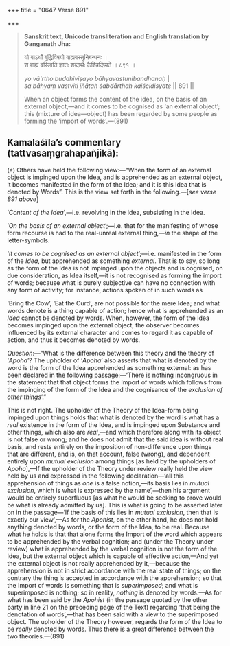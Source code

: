 +++
title = "0647 Verse 891"

+++
> **Sanskrit text, Unicode transliteration and English translation by Ganganath Jha:** 
>
> यो वाऽर्थो बुद्धिविषयो बाह्यवस्तुनिबन्धनः ।  
> स बाह्यं वस्त्विति ज्ञातः शब्दार्थः कैश्चिदिष्यते ॥ ८९१ ॥ 
>
> *yo vā'rtho buddhiviṣayo bāhyavastunibandhanaḥ* \|  
> *sa bāhyaṃ vastviti jñātaḥ śabdārthaḥ kaiścidiṣyate* \|\| 891 \|\| 
>
> When an object forms the content of the idea, on the basis of an external object,—and it comes to be cognised as ‘an external object’; this (mixture of idea—object) has been regarded by some people as forming the ‘import of words’.—(891)



## Kamalaśīla’s commentary (tattvasaṃgrahapañjikā):

(*e*) Others have held the following view:—“When the form of an external object is impinged upon the Idea, and is apprehended as an external object, it becomes manifested in the form of the Idea; and it is this Idea that is denoted by Words”. This is the view set forth in the following.—[*see verse 891 above*]

‘*Content of the Idea*’,—i.e. revolving in the Idea, subsisting in the Idea.

‘*On the basis of an external object*’;—i.e. that for the manifesting of whose form recourse is had to the real-unreal external thing,—*in* the shape of the letter-symbols.

‘*It comes to be cognised as an external object*’;—i.e. manifested in the form of the *Idea*, but apprehended as something *external*. That is to say, so long as the form of the Idea is not impinged upon the objects and is cognised, on due consideration, as Idea itself,—it is not recognised as forming the import of words; because what is purely subjective can have no connection with any form of activity; for instance, actions spoken of in such words as

‘Bring the Cow’, ‘Eat the Curd’, are not possible for the mere Idea; and what words denote is a thing capable of action; hence what is apprehended as an *Idea* cannot be denoted by words. When, however, the form of the Idea becomes impinged upon the external object, the observer becomes influenced by its external character and comes to regard it as capable of action, and thus it becomes denoted by words.

*Question*:—“What is the difference between this theory and the theory of ‘*Apoha*’? The upholder of ‘*Apoha*’ also asserts that what is denoted by the word is the form of the Idea apprehended as something external: as has been declared in the following passage:—‘There is nothing incongruous in the statement that that object forms the Import of words which follows from the impinging of the form of the Idea and the cognisance of the *exclusion of other things*’.”

This is not right. The upholder of the Theory of the Idea-form being impinged upon things holds that what is denoted by the word is what has a *real* existence in the form of the Idea, and is impinged upon Substance and other things, which also are *real*,—and which therefore along with its object is not false or wrong; and he does not admit that the said idea is without real basis, and rests entirely on the imposition of non-difference upon things that are different, and is, on that account, false (wrong), and dependent entirely upon *mutual exclusion* among things [as held by the upholders of *Apoha*],—If the upholder of the Theory under review really held the view held by us and expressed in the following declaration—‘all this apprehension of things as *one* is a false notion,—its basis lies in *mutual exclusion*, which is what is expressed by the name’,—then his argument would be entirely superfluous [as what he would be seeking to prove would be what is already admitted by us]. This is what is going to be asserted later on in the passage—‘If the basis of this lies in *mutual exclusion*, then that is exactly our view’,—As for the *Apohist*, on the other hand, he does not hold anything denoted by words, or the form of the Idea, to be real. Because what he holds is that that alone forms the Import of the word which appears to be apprehended by the verbal cognition; and (under the Theory under review) what is apprehended by the verbal cognition is not the form of the Idea, but the external object which is capable of effective action,—And yet the external object is not really apprehended by it,—because the apprehension is not in strict accordance with the real state of things; on the contrary the thing is accepted in accordance with the apprehension; so that the Import of words is something that is *superimposed*; and what is superimposed is nothing; so in reality, *nothing* is denoted by words.—As for what has been said by the *Apohist* (in the passage quoted by the other party in line 21 on the preceding page of the Text) regarding ‘that being the denotation of words’,—that has been said with a view to the superimposed object. The upholder of the Theory however, regards the form of the Idea to be *really* denoted by words. Thus there is a great difference between the two theories.—(891)


